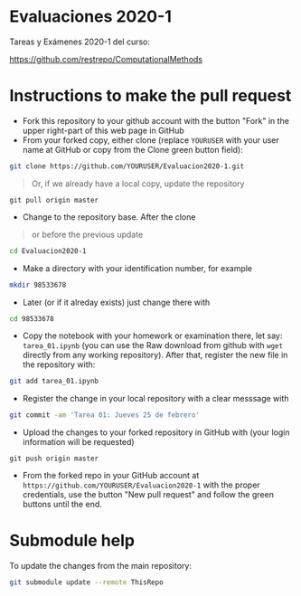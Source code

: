 # Evaluaciones 2020-1
Tareas y Exámenes 2020-1 del curso:

https://github.com/restrepo/ComputationalMethods

# Instructions to make the pull request
* Fork this repository to your github account with the button "Fork" in the upper right-part of this web page in GitHub
* From your forked copy, either clone (replace `YOURUSER` with your user name at GitHub or copy from the Clone green button field):
```bash
git clone https://github.com/YOURUSER/Evaluacion2020-1.git
```
> Or, if we already have a local copy, update the repository
```
git pull origin master
```
* Change to the repository base. After the clone
> or before the previous update
```bash
cd Evaluacion2020-1
```
* Make a directory with your identification number, for example
```bash
mkdir 98533678
```
* Later (or if it alreday exists)  just change there with
```bash
cd 98533678
```
* Copy the notebook with your homework or examination there, let say: `tarea_01.ipynb` (you can use the Raw download from github with `wget` directly from any working repository). After that, register the new file in the repository with:
```bash
git add tarea_01.ipynb
```
* Register the change in your local repository with a clear messsage with
```bash
git commit -am 'Tarea 01: Jueves 25 de febrero'
```
* Upload the changes to your forked repository in GitHub with (your login information will be requested)
```
git push origin master
```
* From the forked repo in your GitHub account at `https://github.com/YOURUSER/Evaluacion2020-1` with the proper credentials, use the button "New pull request" and follow the green buttons until the end.

# Submodule help
To update the changes from the main repository:
```bash
git submodule update --remote ThisRepo
```
